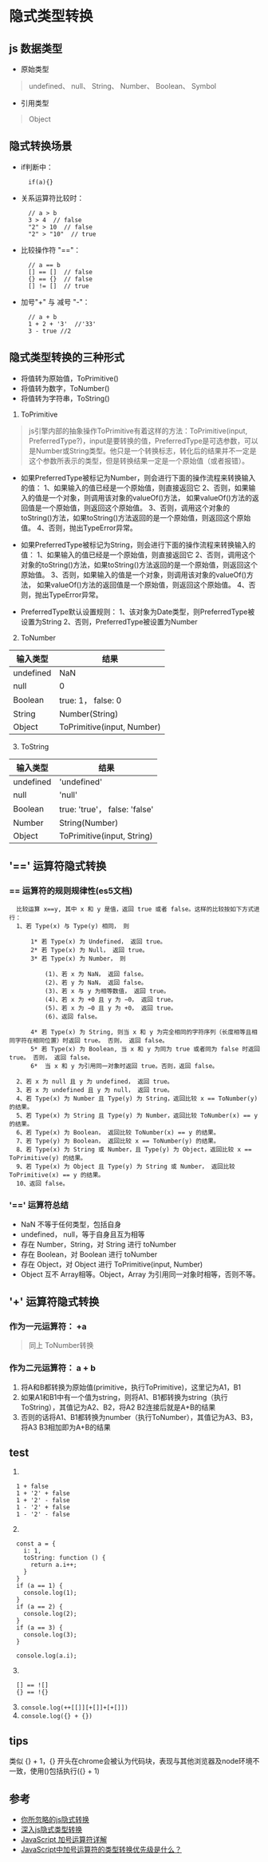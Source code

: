 # 隐式类型转换

## js 数据类型
* 原始类型
> undefined、 null、 String、 Number、 Boolean、 Symbol 
* 引用类型
> Object

## 隐式转换场景
* if判断中：
  ```
    if(a){} 
  ```
* 关系运算符比较时：
  ```
    // a > b
    3 > 4  // false
    "2" > 10  // false
    "2" > "10"  // true
  ```
* 比较操作符 "=="：
  ```
    // a == b
    [] == []  // false
    {} == {}  // false
    [] != []  // true
  ```
* 加号"+" 与 减号 "-"：
  ```
    // a + b
    1 + 2 + '3'  //'33'
    3 - true //2
  ```

## 隐式类型转换的三种形式
* 将值转为原始值，ToPrimitive()
* 将值转为数字，ToNumber()
* 将值转为字符串，ToString()

1. ToPrimitive
> js引擎内部的抽象操作ToPrimitive有着这样的方法：ToPrimitive(input, PreferredType?)，input是要转换的值，PreferredType是可选参数，可以是Number或String类型。他只是一个转换标志，转化后的结果并不一定是这个参数所表示的类型，但是转换结果一定是一个原始值（或者报错）。

* 如果PreferredType被标记为Number，则会进行下面的操作流程来转换输入的值：
  1、如果输入的值已经是一个原始值，则直接返回它
  2、否则，如果输入的值是一个对象，则调用该对象的valueOf()方法，
    如果valueOf()方法的返回值是一个原始值，则返回这个原始值。
  3、否则，调用这个对象的toString()方法，如果toString()方法返回的是一个原始值，则返回这个原始值。
  4、否则，抛出TypeError异常。

* 如果PreferredType被标记为String，则会进行下面的操作流程来转换输入的值：
  1、如果输入的值已经是一个原始值，则直接返回它
  2、否则，调用这个对象的toString()方法，如果toString()方法返回的是一个原始值，则返回这个原始值。
  3、否则，如果输入的值是一个对象，则调用该对象的valueOf()方法，
    如果valueOf()方法的返回值是一个原始值，则返回这个原始值。
  4、否则，抛出TypeError异常。

* PreferredType默认设置规则：
  1、该对象为Date类型，则PreferredType被设置为String
  2、否则，PreferredType被设置为Number

2. ToNumber

| 输入类型         | 结果                                                                  |
| ------------ | --------------------------------------------------------------------- |
| undefined | NaN |
| null | 0  |
| Boolean | true: 1， false: 0  |
| String | Number(String)  |
| Object | ToPrimitive(input, Number)  |

3. ToString

| 输入类型         | 结果                                                                  |
| ------------ | --------------------------------------------------------------------- |
| undefined | 'undefined' |
| null | 'null'  |
| Boolean | true: 'true'， false: 'false'  |
| Number | String(Number)  |
| Object | ToPrimitive(input, String)  |

## '==' 运算符隐式转换
### == 运算符的规则规律性(es5文档)
```
  比较运算 x==y, 其中 x 和 y 是值，返回 true 或者 false。这样的比较按如下方式进行：
  1、若 Type(x) 与 Type(y) 相同， 则

      1* 若 Type(x) 为 Undefined， 返回 true。
      2* 若 Type(x) 为 Null， 返回 true。
      3* 若 Type(x) 为 Number， 则
    
          (1)、若 x 为 NaN， 返回 false。
          (2)、若 y 为 NaN， 返回 false。
          (3)、若 x 与 y 为相等数值， 返回 true。
          (4)、若 x 为 +0 且 y 为 −0， 返回 true。
          (5)、若 x 为 −0 且 y 为 +0， 返回 true。
          (6)、返回 false。
          
      4* 若 Type(x) 为 String, 则当 x 和 y 为完全相同的字符序列（长度相等且相同字符在相同位置）时返回 true。 否则， 返回 false。
      5* 若 Type(x) 为 Boolean, 当 x 和 y 为同为 true 或者同为 false 时返回 true。 否则， 返回 false。
      6*  当 x 和 y 为引用同一对象时返回 true。否则，返回 false。
    
  2、若 x 为 null 且 y 为 undefined， 返回 true。
  3、若 x 为 undefined 且 y 为 null， 返回 true。
  4、若 Type(x) 为 Number 且 Type(y) 为 String，返回比较 x == ToNumber(y) 的结果。
  5、若 Type(x) 为 String 且 Type(y) 为 Number，返回比较 ToNumber(x) == y 的结果。
  6、若 Type(x) 为 Boolean， 返回比较 ToNumber(x) == y 的结果。
  7、若 Type(y) 为 Boolean， 返回比较 x == ToNumber(y) 的结果。
  8、若 Type(x) 为 String 或 Number，且 Type(y) 为 Object，返回比较 x == ToPrimitive(y) 的结果。
  9、若 Type(x) 为 Object 且 Type(y) 为 String 或 Number， 返回比较 ToPrimitive(x) == y 的结果。
  10、返回 false。
```
### '==' 运算符总结
* NaN 不等于任何类型，包括自身
* undefined， null，等于自身且互为相等
* 存在 Number，String，对 String 进行 toNumber
* 存在 Boolean，对 Boolean 进行 toNumber
* 存在 Object，对 Object 进行 ToPrimitive(input, Number)
* Object 互不 Array相等。Object，Array 为引用同一对象时相等，否则不等。

## '+' 运算符隐式转换
### 作为一元运算符： +a
> 同上 ToNumber转换

### 作为二元运算符： a + b
1. 将A和B都转换为原始值(primitive，执行ToPrimitive)，这里记为A1，B1
2. 如果A1和B1中有一个值为string，则将A1、B1都转换为string（执行ToString），其值记为A2、B2，将A2 B2连接后就是A+B的结果
3. 否则的话将A1、B1都转换为number（执行ToNumber），其值记为A3、B3，将A3 B3相加即为A+B的结果


## test
1. 
  ```
    1 + false
    1 + '2' + false
    1 + '2' - false
    1 - '2' + false
    1 - '2' - false
  ```
2. 
  ```
    const a = {
      i: 1,
      toString: function () {
        return a.i++;
      }
    }
    if (a == 1) {
      console.log(1);
    }
    if (a == 2) {
      console.log(2);
    }
    if (a == 3) {
      console.log(3);
    }

    console.log(a.i);
  ```
3. 
  ```
    [] == ![]
    {} == !{}
  ```
3. ` console.log(++[[]][+[]]+[+[]]) `
4. ` console.log({} + {}) `

## tips
类似 {} + 1，{} 开头在chrome会被认为代码块，表现与其他浏览器及node环境不一致，使用()包括执行({} + 1)

## 参考
* [你所忽略的js隐式转换](https://juejin.cn/post/6844903557968166926#heading-8)
* [深入js隐式类型转换](https://segmentfault.com/a/1190000014983263)
* [JavaScript 加号运算符详解](https://www.cnblogs.com/polk6/p/js-adv-addopr.html)
* [JavaScript中加号运算符的类型转换优先级是什么？](https://www.zhihu.com/question/21484710)